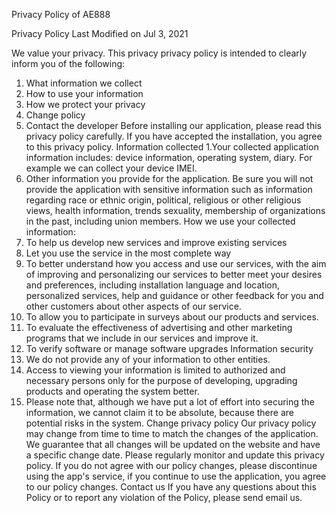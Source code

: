 Privacy Policy of AE888


Privacy Policy Last Modified on Jul 3, 2021

We value your privacy. This privacy privacy policy is intended to clearly inform you of the following:
1. What information we collect
2. How to use your information
3. How we protect your privacy
4. Change policy
5. Contact the developer
Before installing our application, please read this privacy policy carefully. If you have accepted the installation, you agree to this privacy policy.
Information collected
1.Your collected application information includes: device information, operating system, diary. For example we can collect your device IMEI.
2. Other information you provide for the application. Be sure you will not provide the application with sensitive information such as information regarding race or ethnic origin, political, religious or other religious views, health information, trends sexuality, membership of organizations in the past, including union members.
How we use your collected information:
1. To help us develop new services and improve existing services
2. Let you use the service in the most complete way
3. To better understand how you access and use our services, with the aim of improving and personalizing our services to better meet your desires and preferences, including installation language and location, personalized services, help and guidance or other feedback for you and other customers about other aspects of our service.
4. To allow you to participate in surveys about our products and services.
5. To evaluate the effectiveness of advertising and other marketing programs that we include in our services and improve it.
6. To verify software or manage software upgrades
Information security
1. We do not provide any of your information to other entities.
2. Access to viewing your information is limited to authorized and necessary persons only for the purpose of developing, upgrading products and operating the system better.
3. Please note that, although we have put a lot of effort into securing the information, we cannot claim it to be absolute, because there are potential risks in the system.
Change privacy policy
Our privacy policy may change from time to time to match the changes of the application. We guarantee that all changes will be updated on the website and have a specific change date. Please regularly monitor and update this privacy policy. If you do not agree with our policy changes, please discontinue using the app's service, if you continue to use the application, you agree to our policy changes.
Contact us
If you have any questions about this Policy or to report any violation of the Policy, please send email us.

